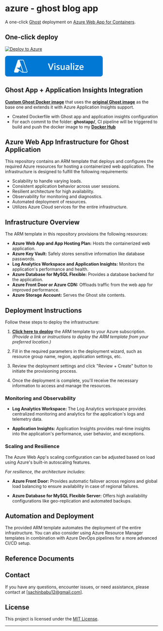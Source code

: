 # azure - ghost blog app

A one-click [Ghost](https://ghost.org/) deployment on [Azure Web App for Containers](https://azure.microsoft.com/en-us/services/app-service/containers/).

## One-click deploy

[![Deploy to Azure](https://aka.ms/deploytoazurebutton)](https://portal.azure.com/#create/Microsoft.Template/uri/https%3A%2F%2Fraw.githubusercontent.com%2FBabug01%2Fghost-azure-assignment%2Fmain%2Fghost.json)

[![Visualize](https://raw.githubusercontent.com/Azure/azure-quickstart-templates/master/1-CONTRIBUTION-GUIDE/images/visualizebutton.svg?sanitize=true)](http://armviz.io/#/?load=https%3A%2F%2Fraw.githubusercontent.com%2FBabug01%2Fghost-azure-assignment%2Fmain%2Fghost.json)

## Ghost App + Application Insights Integration

[**Custom Ghost Docker image**](https://hub.docker.com/repository/docker/babug011/ghostapp/general) that uses the [**original Ghost image**](https://hub.docker.com/_/ghost) as the base one and extends it with Azure Application Insights support.

- Created Dockerfile with Ghost app and application insights configuration
- For each commit to the folder: **ghostapp/**, CI pipeline will be triggered to build and push the docker image to my [**Docker Hub** ](https://hub.docker.com/repository/docker/babug011/ghostapp/general)

## Azure Web App Infrastructure for Ghost Application

This repository contains an ARM template that deploys and configures the required Azure resources for hosting a containerized web application. The infrastructure is designed to fulfill the following requirements:

- Scalability to handle varying loads.
- Consistent application behavior across user sessions.
- Resilient architecture for high availability.
- Observability for monitoring and diagnostics.
- Automated deployment of resources.
- Utilizes Azure Cloud services for the entire infrastructure.

## Infrastructure Overview

The ARM template in this repository provisions the following resources:

- **Azure Web App and App Hosting Plan:** Hosts the containerized web application.
- **Azure Key Vault:** Safely stores sensitive information like database passwords.
- **Log Analytics Workspace and Application Insights:** Monitors the application's performance and health.
- **Azure Database for MySQL Flexible:** Provides a database backend for the application.
- **Azure Front Door or Azure CDN:** Offloads traffic from the web app for improved performance.
- **Azure Storage Account:** Serves the Ghost site contents.

## Deployment Instructions

Follow these steps to deploy the infrastructure:

1. [**Click here to deploy**](https://aka.ms/deploytoazurebutton) the ARM template to your Azure subscription.
   _(Provide a link or instructions to deploy the ARM template from your preferred location.)_

2. Fill in the required parameters in the deployment wizard, such as resource group name, region, application settings, etc.

3. Review the deployment settings and click "Review + Create" button to initiate the provisioning process.

4. Once the deployment is complete, you'll receive the necessary information to access and manage the resources.

### Monitoring and Observability

- **Log Analytics Workspace:** The Log Analytics workspace provides centralized monitoring and analytics for the application's logs and telemetry data.

- **Application Insights:** Application Insights provides real-time insights into the application's performance, user behavior, and exceptions.

### Scaling and Resilience

The Azure Web App's scaling configuration can be adjusted based on load using Azure's built-in autoscaling features.

_For resilience, the architecture includes_:

- **Azure Front Door:** Provides automatic failover across regions and global load balancing to ensure availability in case of regional failures.

- **Azure Database for MySQL Flexible Server:** Offers high availability configurations like geo-replication and automated backups.

## Automation and Deployment

The provided ARM template automates the deployment of the entire infrastructure. You can also consider using Azure Resource Manager templates in combination with Azure DevOps pipelines for a more advanced CI/CD setup.

## Reference Documents

[Ghost]: https://ghost.org/
[Ghost Docker Image]: https://hub.docker.com/_/ghost
[Azure Quick Start Templates]: https://github.com/Azure/azure-quickstart-templates/tree/master/quickstarts
[Azure Bicep]: https://learn.microsoft.com/en-us/azure/azure-resource-manager/bicep/overview?tabs=bicep
[Azure Documentation]: https://learn.microsoft.com/en-us/docs/

## Contact

If you have any questions, encounter issues, or need assistance, please contact at [sachinbabu12@gmail.com].

## License

This project is licensed under the [MIT License](LICENSE).

---
